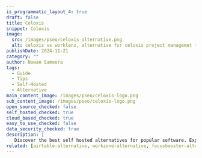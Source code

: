 ```yaml
---
is_programmatic_layout_4: true
draft: false
title: Celoxis
snippet: Celoxis
image:
  src: /images/pseo/celoxis-alternative.png
  alt: celoxis vs worklenz, alternative for celoxis project managemet tool, task management, resource management, productivity, self-hosted
publishDate: 2024-11-21
category: ""
author: Nuwan Sameera
tags:
  - Guide
  - Tips
  - Self-Hosted
  - Alternative
main_content_image: /images/pseo/celoxis-logo.png
sub_content_image: /images/pseo/celoxis-logo.png
open_source_checked: false
self_hosted_checked: true
cloud_based_checked: true
easy_to_use_checked: false
data_security_checked: true
description: |
   Discover the best self hosted alternatives for popular software. Explore our comprehensive guides and find the perfect solution for your needs today.
related: [airtable-alternative, workzone-alternative, focusbooster-alternative, hubspottasks-alternative]
---
```


